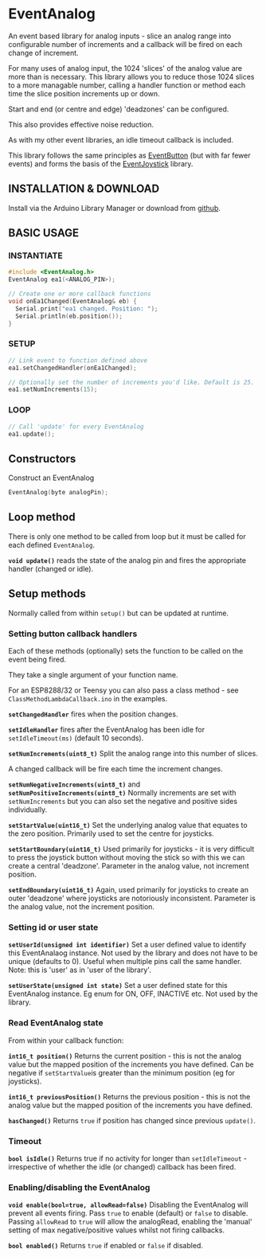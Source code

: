 # EventAnalog

An event based library for analog inputs - slice an analog range into configurable number of increments and a callback will be fired on each change of increment. 

For many uses of analog input, the 1024 'slices' of the analog value are more than is necessary. This library allows you to reduce those 1024 slices to a more managable number, calling a handler function or method each time the slice position increments up or down.

Start and end (or centre and edge) 'deadzones' can be configured.

This also provides effective noise reduction.

As with my other event libraries, an idle timeout callback is included.

This library follows the same principles as [EventButton](https://github.com/Stutchbury/EventButton) (but with far fewer events) and forms the basis of the [EventJoystick](https://github.com/Stutchbury/EventJoystick) library.


## INSTALLATION & DOWNLOAD
Install via the Arduino Library Manager or download from [github](https://github.com/Stutchbury/EventAnalog).

## BASIC USAGE

### INSTANTIATE

```cpp
#include <EventAnalog.h>
EventAnalog ea1(<ANALOG_PIN>);

// Create one or more callback functions 
void onEa1Changed(EventAnalog& eb) {
  Serial.print("ea1 changed. Position: ");
  Serial.println(eb.position());
}
```

### SETUP

```cpp
// Link event to function defined above
ea1.setChangedHandler(onEa1Changed);

// Optionally set the number of increments you'd like. Default is 25.
ea1.setNumIncrements(15);

```
### LOOP

```cpp
// Call 'update' for every EventAnalog
ea1.update();
```

## Constructors

Construct an EventAnalog
```cpp
EventAnalog(byte analogPin);
```

## Loop method

There is only one method to be called from loop but it must be called for each defined ```EventAnalog```.  

**```void update()```** reads the state of the analog pin and fires the appropriate handler (changed or idle).



## Setup methods

Normally called from within ```setup()``` but can be updated at runtime.

### Setting button callback handlers

Each of these methods (optionally) sets the function to be called on the event being fired. 

They take a single argument of your function name.

For an ESP8288/32 or Teensy you can also pass a class method - see ```ClassMethodLambdaCallback.ino``` in the examples.

**```setChangedHandler```** fires when the position changes.


**```setIdleHandler```** fires after the EventAnalog has been idle for ```setIdleTimeout(ms)``` (default 10 seconds).

**```setNumIncrements(uint8_t)```** Split the analog range into this number of slices.

A changed callback will be fire each time the increment changes. 

**```setNumNegativeIncrements(uint8_t)```** and **```setNumPositiveIncrements(uint8_t)```** Normally increments are set with ```setNumIncrements``` but you can also set the negative and positive sides individually.


**```setStartValue(uint16_t)```** Set the underlying analog value that equates to the zero position. Primarily used to set the centre for joysticks.

**```setStartBoundary(uint16_t)```** Used primarily for joysticks - it is very difficult to press the joystick button without moving the stick so with this we can create a central 'deadzone'. Parameter in the analog value, not increment position. 

**```setEndBoundary(uint16_t)```** Again, used primarily for joysticks to create an outer 'deadzone' where joysticks are notoriously inconsistent. Parameter is the analog value, not the increment position.




### Setting id or user state 

**```setUserId(unsigned int identifier)```** Set a user defined value to identify this EventAnalaog instance. Not used by the library and does not have to be unique (defaults to 0). Useful when multiple pins call the same handler.  
Note: this is 'user' as in 'user of the library'. 


**```setUserState(unsigned int state)```** Set a user defined state for this EventAnalog instance. Eg enum for ON, OFF, INACTIVE etc. Not used by the library.

### Read EventAnalog state

From within your callback function:

**```int16_t position()```**  Returns the current position - this is not the analog value but the mapped position of the increments you have defined. Can be negative if ```setStartValue```is greater than the minimum position (eg for joysticks).

**```int16_t previousPosition()```** Returns the previous position - this is not the analog value but the mapped position of the increments you have defined.

**```hasChanged()```** Returns ```true``` if position has changed since previous ```update()```.

### Timeout

**```bool isIdle()```** Returns true if no activity for  longer than ```setIdleTimeout``` - irrespective of whether the idle (or changed) callback has been fired.

### Enabling/disabling the EventAnalog

**```void enable(bool=true, allowRead=false)```** Disabling the EventAnalog will prevent all events firing. Pass ```true``` to enable (default) or ```false``` to disable.
Passing ```allowRead``` to ```true``` will allow the analogRead, enabling the 'manual' setting of max negative/positive values whilst not firing callbacks.

**```bool enabled()```** Returns ```true``` if enabled or ```false``` if disabled.



